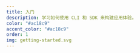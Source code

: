 ```yaml
---
title: 入门
description: 学习如何使用 CLI 和 SDK 来构建应用体验。
color: "#ac18c9"
accent_color: "#ac18c9"
order: 1
img: getting-started.svg
---
```

